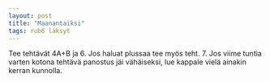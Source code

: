 ```yaml
---
layout: post
title: "Maanantaiksi"
tags: rub6 läksyt
---
```


Tee tehtävät 4A+B ja 6. Jos haluat plussaa tee myös teht. 7. Jos viime tuntia varten kotona tehtävä panostus jäi vähäiseksi, lue kappale vielä ainakin kerran kunnolla.